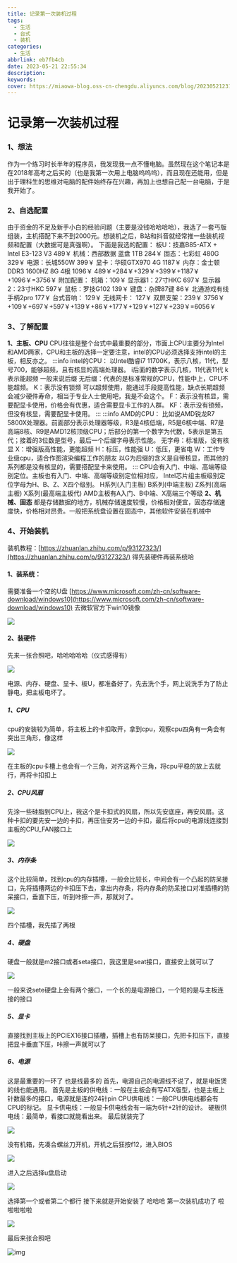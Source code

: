 ```yaml
---
title: 记录第一次装机过程
tags:
  - 生活
  - 台式
  - 装机
categories:
  - 生活
abbrlink: eb7fb4cb
date: 2023-05-21 22:55:34
description:
keywords:
cover: https://miaowa-blog.oss-cn-chengdu.aliyuncs.com/blog/202305212310777.jpg
---
```


# 记录第一次装机过程

### 1、想法

作为一个练习时长半年的程序员，我发现我一点不懂电脑。虽然现在这个笔记本是在2018年高考之后买的（也是我第一次用上电脑呜呜呜），而且现在还能用，但是出于理科生的思维对电脑的配件始终存在兴趣，再加上也想自己配一台电脑，于是我开始了。

### 2、自选配置

由于资金的不足及新手小白的经验问题（主要是没钱哈哈哈哈），我选了一套丐版组装，主机搭配下来不到2000元。想装机之后，B站和抖音就经常推一些装机视频和配置（大数据可是真强啊）。
下面是我选的配置：
板U：技嘉B85-ATX + Intel E3-123 V3           489￥
机械：西部数据 蓝盘 1TB                               284￥
固态：七彩虹 480G                                        329￥
电源：长城550W                                            399￥
显卡：华硕GTX970 4G                                   1187￥
内存：金士顿DDR3 1600HZ 8G 4根		      1096￥
489￥+284￥+329￥+399￥+1187￥+1096￥=3756￥
附加配置：
机箱：109￥
显示器1：27寸HKC   697￥
显示器2：23寸HKC  597￥
鼠标：罗技G102     139￥
键盘：杂牌87键      86￥
北通游戏有线手柄2pro   177￥
台式音响： 129￥
无线网卡： 127￥
双屏支架：239￥
3756￥+109￥+697￥+597￥+139￥+86￥+177￥+129￥+127￥+239￥=6056￥

### 3、了解配置

**1、主板、CPU**
CPU往往是整个台式中最重要的部分，市面上CPU主要分为Intel和AMD两家，CPU和主板的选择一定要注意，intel的CPU必须选择支持intel的主板，相反亦之。
:::info
intel的CPU：
以Intel酷睿i7 11700K，表示八核，11代，型号700，能够超频，且有核显的高端处理器。
i后面的数字表示几核，11代表11代 k表示能超频
一般来说后缀
无后缀：代表的是标准常规的CPU，性能中上，CPU不能超频。
K：表示没有锁频 可以超频使用，能通过手段提高性能，缺点长期超频会减少硬件寿命，相当于专业人士使用吧，我是不会这个。
F：表示没有核显，需要配显卡使用，价格会有优惠，适合需要显卡工作的人群。
KF：表示没有锁频，但没有核显，需要配显卡使用。
:::
:::info
AMD的CPU：
比如说AMD锐龙R7 5800X处理器。前面部分表示处理器等级，R3是4核低端，R5是6核中端、R7是高端8核、R9是AMD12核顶级CPU；后部分的第一个数字为代数，5表示是第五代；接着的3位数是型号，最后一个后缀字母表示性能。
无字母：标准版，没有核显
X：增强版高性能，更能超频
H：标压，性能强
U：低压，更省电
W：工作专业级cpu，适合作图渲染编程工作的朋友
以G为后缀的含义是自带核显，而其他的系列都是没有核显的，需要搭配显卡来使用。
:::
CPU会有入门、中端、高端等级别定位。主板也有入门、中端、高端等级别定位相对应，
Intel芯片组主板级别定位字母为H、B、Z、X四个级别。
H系列(入门主板)
B系列(中端主板)
Z系列(高端主板)
X系列(最高端主板代)
AMD主板有A入门、B中端、X高端三个等级
**2、机械、固态**
都是存储数据的地方，机械存储速度较慢，价格相对便宜，固态存储速度快，价格相对昂贵。一般把系统盘设置在固态中，其他软件安装在机械中

### 4、开始装机

装机教程：[https://zhuanlan.zhihu.com/p/93127323/](https://zhuanlan.zhihu.com/p/93127323/)
得先装硬件再装系统哈

#### 1、装系统：

需要准备一个空的U盘
[https://www.microsoft.com/zh-cn/software-download/windows10](https://www.microsoft.com/zh-cn/software-download/windows10) 去微软官方下win10镜像

![](https://miaowa-blog.oss-cn-chengdu.aliyuncs.com/blog/202305212257251.png)

#### 2、装硬件

先来一张合照吧，哈哈哈哈哈（仪式感得有）

![](https://miaowa-blog.oss-cn-chengdu.aliyuncs.com/blog/202305212259548.jpeg)

电源、内存、硬盘、显卡、板U，都准备好了，先去洗个手，网上说洗手为了防止静电，把主板电坏了。

##### 1、CPU

cpu的安装较为简单，将主板上的卡扣取开，拿到cpu，观察cpu四角有一角会有突出三角形，像这样

![](https://miaowa-blog.oss-cn-chengdu.aliyuncs.com/blog/202305212259996.jpeg)

 在主板的cpu卡槽上也会有一个三角，对齐这两个三角，将cpu平稳的放上去就行，再将卡扣扣上

##### 2、CPU风扇

先涂一些硅脂到CPU上，我这个是卡扣式的风扇，所以先安底座，再安风扇。这种卡扣的要先安一边的卡扣，再压住安另一边的卡扣，最后将cpu的电源线连接到主板的CPU_FAN接口上

![](https://miaowa-blog.oss-cn-chengdu.aliyuncs.com/blog/202305212300018.jpeg)

##### 3、内存条

这个比较简单，找到cpu的内存插槽，一般会比较长，中间会有一个凸起的防呆接口，先将插槽两边的卡扣压下去，拿出内存条，将内存条的防呆接口对准插槽的防呆接口，垂直下压，听到咔擦一声，那就对了。

![](https://miaowa-blog.oss-cn-chengdu.aliyuncs.com/blog/202305212300967.jpeg)

四个插槽，我先插了两根

##### 4、硬盘

硬盘一般就是m2接口或者seta接口，我这里是seat接口，直接安上就可以了

![](https://miaowa-blog.oss-cn-chengdu.aliyuncs.com/blog/202305212300455.jpeg)

一般来说sete硬盘上会有两个接口，一个长的是电源接口，一个短的是与主板连接的接口

##### 5、显卡

直接找到主板上的PCIEX16接口插槽，插槽上也有防呆接口，先把卡扣压下，直接把显卡垂直下压，咔擦一声就可以了

##### 6、电源

这是最重要的一环了 也是线最多的
首先，电源自己的电源线不说了，就是电饭煲的线也能通用。
首先是主板的供电线：一般在主板会有写ATX版型，也是主板上针数最多的接口，电源就是连的24针pin
CPU供电线：一般CPU供电线都会有CPU的标记。
显卡供电线：一般显卡供电线会有一端为6针+2针的设计。
硬板供电线：最简单，看接口就能看出来。
最后就装完了

![](https://miaowa-blog.oss-cn-chengdu.aliyuncs.com/blog/202305212301761.jpeg)

没有机箱，先凑合螺丝刀开机，开机之后狂按f12，进入BIOS

![](https://miaowa-blog.oss-cn-chengdu.aliyuncs.com/blog/202305212301573.png)

进入之后选择u盘启动

![](https://miaowa-blog.oss-cn-chengdu.aliyuncs.com/blog/202305212301850.png)

选择第一个或者第二个都行
接下来就是开始安装了 哈哈哈 第一次装机成功了  啦啦啦啦啦

![](https://miaowa-blog.oss-cn-chengdu.aliyuncs.com/blog/202305212302658.jpeg)

最后来张合照吧

![img](https://miaowa-blog.oss-cn-chengdu.aliyuncs.com/blog/202305212310777.jpg)